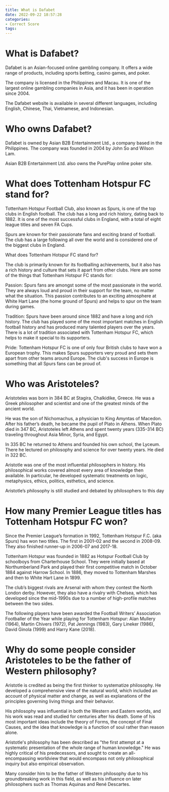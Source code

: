 ```yaml
---
title: What is Dafabet 
date: 2022-09-22 18:57:28
categories:
- Correct Score
tags:
---
```



#  What is Dafabet? 

Dafabet is an Asian-focused online gambling company. It offers a wide range of products, including sports betting, casino games, and poker. 

The company is licensed in the Philippines and Macau. It is one of the largest online gambling companies in Asia, and it has been in operation since 2004. 

The Dafabet website is available in several different languages, including English, Chinese, Thai, Vietnamese, and Indonesian. 

# Who owns Dafabet? 

Dafabet is owned by Asian B2B Entertainment Ltd., a company based in the Philippines. The company was founded in 2004 by John So and Wilson Lam. 

Asian B2B Entertainment Ltd. also owns the PurePlay online poker site.

#  What does Tottenham Hotspur FC stand for? 

Tottenham Hotspur Football Club, also known as Spurs, is one of the top clubs in English football. The club has a long and rich history, dating back to 1882. It is one of the most successful clubs in England, with a total of eight league titles and seven FA Cups.

Spurs are known for their passionate fans and exciting brand of football. The club has a large following all over the world and is considered one of the biggest clubs in England.

What does Tottenham Hotspur FC stand for?

The club is primarily known for its footballing achievements, but it also has a rich history and culture that sets it apart from other clubs. Here are some of the things that Tottenham Hotspur FC stands for:

Passion: Spurs fans are amongst some of the most passionate in the world. They are always loud and proud in their support for the team, no matter what the situation. This passion contributes to an exciting atmosphere at White Hart Lane (the home ground of Spurs) and helps to spur on the team during games.

 Tradition: Spurs have been around since 1882 and have a long and rich history. The club has played some of the most important matches in English football history and has produced many talented players over the years. There is a lot of tradition associated with Tottenham Hotspur FC, which helps to make it special to its supporters.

Pride: Tottenham Hotspur FC is one of only four British clubs to have won a European trophy. This makes Spurs supporters very proud and sets them apart from other teams around Europe. The club's success in Europe is something that all Spurs fans can be proud of.

#  Who was Aristoteles? 

Aristoteles was born in 384 BC at Stagira, Chalkidike, Greece. He was a Greek philosopher and scientist and one of the greatest minds of the ancient world. 

He was the son of Nichomachus, a physician to King Amyntas of Macedon. After his father’s death, he became the pupil of Plato in Athens. When Plato died in 347 BC, Aristoteles left Athens and spent twenty years (335-314 BC) traveling throughout Asia Minor, Syria, and Egypt. 

In 335 BC he returned to Athens and founded his own school, the Lyceum. There he lectured on philosophy and science for over twenty years. He died in 322 BC. 

Aristotle was one of the most influential philosophers in history. His philosophical works covered almost every area of knowledge then available. In particular, he developed systematic treatments on logic, metaphysics, ethics, politics, esthetics, and science. 

Aristotle’s philosophy is still studied and debated by philosophers to this day

#  How many Premier League titles has Tottenham Hotspur FC won? 

Since the Premier League’s formation in 1992, Tottenham Hotspur F.C. (aka Spurs) has won two titles. The first in 2001–02 and the second in 2008-09. They also finished runner-up in 2006-07 and 2017-18. 

Tottenham Hotspur was founded in 1882 as Hotspur Football Club by schoolboys from Charterhouse School. They were initially based at Northumberland Park and played their first competitive match in October 1884 against Harrow School. In 1886, they moved to Tottenham Marshes and then to White Hart Lane in 1899.

The club’s biggest rivals are Arsenal with whom they contest the North London derby. However, they also have a rivalry with Chelsea, which has developed since the mid-1990s due to a number of high-profile matches between the two sides. 

The following players have been awarded the Football Writers’ Association Footballer of the Year while playing for Tottenham Hotspur: 
Alan Mullery (1964), Martin Chivers (1972), Pat Jennings (1983), Gary Lineker (1986), David Ginola (1999) and Harry Kane (2018).

#  Why do some people consider Aristoteles to be the father of Western philosophy?

Aristotle is credited as being the first thinker to systematize philosophy. He developed a comprehensive view of the natural world, which included an account of physical matter and change, as well as explanations of the principles governing living things and their behavior.

His philosophy was influential in both the Western and Eastern worlds, and his work was read and studied for centuries after his death. Some of his most important ideas include the theory of Forms, the concept of Final Causes, and the idea that knowledge is a function of soul rather than reason alone.

Aristotle's philosophy has been described as "the first attempt at a systematic presentation of the whole range of human knowledge." He was highly critical of his predecessors, and sought to create an all-encompassing worldview that would encompass not only philosophical inquiry but also empirical observation.

Many consider him to be the father of Western philosophy due to his groundbreaking work in this field, as well as his influence on later philosophers such as Thomas Aquinas and René Descartes.